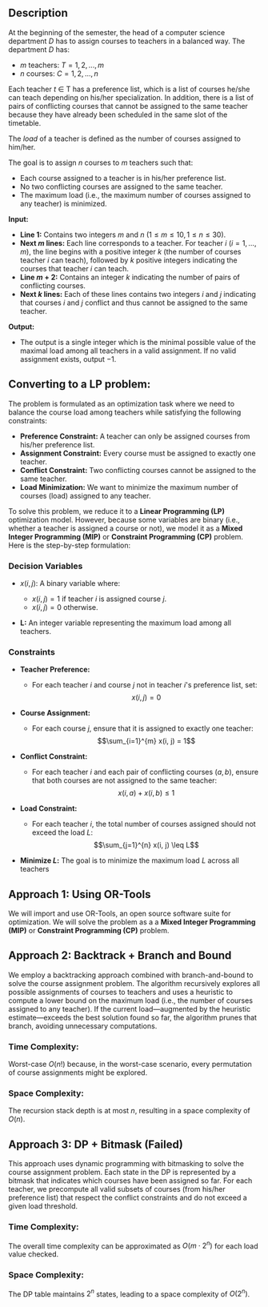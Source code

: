 ## Description
At the beginning of the semester, the head of a computer science department $D$ has to assign courses to teachers in a balanced way. The department $D$ has:
- $m$ teachers: $T = {1, 2, ..., m}$
- $n$ courses: $C = {1, 2, ..., n}$

Each teacher $t$ ∈ T has a preference list, which is a list of courses he/she can teach depending on his/her specialization. In addition, there is a list of pairs of conflicting courses that cannot be assigned to the same teacher because they have already been scheduled in the same slot of the timetable.

The $load$ of a teacher is defined as the number of courses assigned to him/her.

The goal is to assign $n$ courses to $m$ teachers such that:
- Each course assigned to a teacher is in his/her preference list.
- No two conflicting courses are assigned to the same teacher.
- The maximum load (i.e., the maximum number of courses assigned to any teacher) is minimized.

**Input:**
- **Line 1:** Contains two integers $m$ and $n$ ($1 \leq m \leq 10, 1 \leq n \leq 30$).
- **Next $m$ lines:** Each line corresponds to a teacher. For teacher $i$ $(i = 1, …, m)$, the line begins with a positive integer $k$ (the number of courses teacher $i$ can teach), followed by $k$ positive integers indicating the courses that teacher $i$ can teach.
- **Line $m+2$:** Contains an integer $k$ indicating the number of pairs of conflicting courses.
- **Next $k$ lines:** Each of these lines contains two integers $i$ and $j$ indicating that courses $i$ and $j$ conflict and thus cannot be assigned to the same teacher.

**Output:**
- The output is a single integer which is the minimal possible value of the maximal load among all teachers in a valid assignment. If no valid assignment exists, output $-1$.

## Converting to a LP problem:
The problem is formulated as an optimization task where we need to balance the course load among teachers while satisfying the following constraints:
- **Preference Constraint:** A teacher can only be assigned courses from his/her preference list.
- **Assignment Constraint:** Every course must be assigned to exactly one teacher.
- **Conflict Constraint:** Two conflicting courses cannot be assigned to the same teacher.
- **Load Minimization:** We want to minimize the maximum number of courses (load) assigned to any teacher.

To solve this problem, we reduce it to a **Linear Programming (LP)** optimization model. However, because some variables are binary (i.e., whether a teacher is assigned a course or not), we model it as a **Mixed Integer Programming (MIP)** or **Constraint Programming (CP)** problem. Here is the step-by-step formulation:

### Decision Variables

- $x(i, j)$: A binary variable where:
  - $x(i, j) = 1$ if teacher $i$ is assigned course $j$.
  - $x(i, j) = 0$ otherwise.
  
- **L:** An integer variable representing the maximum load among all teachers.

### Constraints

- **Teacher Preference:**
    - For each teacher $i$ and course $j$ not in teacher $i$'s preference list, set:
        $$x(i, j) = 0$$
   
- **Course Assignment:**
    - For each course $j$, ensure that it is assigned to exactly one teacher:
        $$\sum_{i=1}^{m} x(i, j) = 1$$
   
- **Conflict Constraint:**
    - For each teacher $i$ and each pair of conflicting courses $(a, b)$, ensure that both courses are not assigned to the same teacher:
        $$x(i, a) + x(i, b) \leq 1$$
   
- **Load Constraint:**
    - For each teacher $i$, the total number of courses assigned should not exceed the load $L$:
        $$\sum_{j=1}^{n} x(i, j) \leq L$$
   
- **Minimize $L$:** The goal is to minimize the maximum load $L$ across all teachers

## Approach 1: Using OR-Tools
We will import and use OR-Tools, an open source software suite for optimization. We will solve the problem as a a **Mixed Integer Programming (MIP)** or **Constraint Programming (CP)** problem.

## Approach 2: Backtrack + Branch and Bound
We employ a backtracking approach combined with branch-and-bound to solve the course assignment problem. The algorithm recursively explores all possible assignments of courses to teachers and uses a heuristic to compute a lower bound on the maximum load (i.e., the number of courses assigned to any teacher). If the current load—augmented by the heuristic estimate—exceeds the best solution found so far, the algorithm prunes that branch, avoiding unnecessary computations.

### Time Complexity:
Worst-case $O(n!)$ because, in the worst-case scenario, every permutation of course assignments might be explored.

### Space Complexity:
The recursion stack depth is at most $n$, resulting in a space complexity of $O(n)$.

## Approach 3: DP + Bitmask (Failed)
This approach uses dynamic programming with bitmasking to solve the course assignment problem. Each state in the DP is represented by a bitmask that indicates which courses have been assigned so far. For each teacher, we precompute all valid subsets of courses (from his/her preference list) that respect the conflict constraints and do not exceed a given load threshold.

### Time Complexity:
The overall time complexity can be approximated as $O(m \cdot 2^n)$ for each load value checked.

### Space Complexity:
The DP table maintains $2^n$ states, leading to a space complexity of $O(2^n)$.

